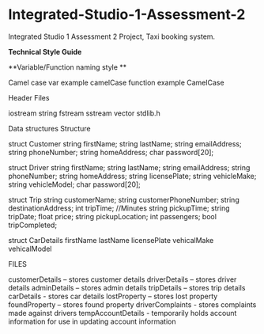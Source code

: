 # Integrated-Studio-1-Assessment-2
Integrated Studio 1 Assessment 2 Project, Taxi booking system.

**Technical Style Guide**

**Variable/Function naming style **

Camel case 
var example camelCase 
function example CamelCase 



 
Header Files

iostream 
string 
fstream 
sstream 
vector 
stdlib.h

 
Data structures
Structure  

struct Customer 
    string firstName;
    string lastName;
    string emailAddress;
    string phoneNumber;
    string homeAddress;
    char password[20];

struct Driver 
    string firstName;
    string lastName;
    string emailAddress;
    string phoneNumber;
    string homeAddress;
    string licensePlate;
    string vehicleMake;
    string vehicleModel;
    char password[20]; 

struct Trip 
    string customerName;
    string customerPhoneNumber;
    string destinationAddress;
    int tripTime; //Minutes
    string pickupTime; 
    string tripDate;
    float price;
    string pickupLocation;
    int passengers;
    bool tripCompleted;


struct CarDetails
    firstName
    lastName
    licensePlate
    vehicalMake
    vehicalModel


FILES

customerDetails – stores customer details 
driverDetails – stores driver details
adminDetails – stores admin details 
tripDetails – stores trip details 
carDetails - stores car details
lostProperty – stores lost property 
foundProperty – stores found property
driverComplaints - stores complaints made against drivers
tempAccountDetails - temporarily holds account information for use in updating account information

